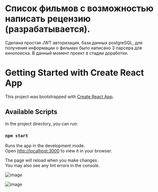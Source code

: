 # Список фильмов с возможностью написать рецензию (разрабатывается). 
Сделана простая JWT авторизация, база данных postgreSQL, для получения информации о фильмах было написано 3 парсера для кинопоиска. В данный момент проект в стадии доработки.

# Getting Started with Create React App

This project was bootstrapped with [Create React App](https://github.com/facebook/create-react-app).

## Available Scripts

In the project directory, you can run:

### `npm start`

Runs the app in the development mode.\
Open [http://localhost:3000](http://localhost:3000) to view it in your browser.

The page will reload when you make changes.\
You may also see any lint errors in the console.

![image](https://user-images.githubusercontent.com/60050123/187044387-ab4d608e-ada6-4d4e-b130-94687ca3c86e.png)

![image](https://user-images.githubusercontent.com/60050123/187044377-4fff5e7d-475b-4ed0-b46e-b248814ff43b.png)
